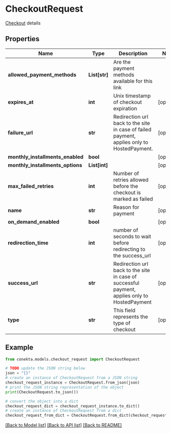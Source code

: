 # CheckoutRequest

[Checkout](https://developers.conekta.com/v2.2.0/reference/payment-link) details 

## Properties

Name | Type | Description | Notes
------------ | ------------- | ------------- | -------------
**allowed_payment_methods** | **List[str]** | Are the payment methods available for this link | 
**expires_at** | **int** | Unix timestamp of checkout expiration | [optional] 
**failure_url** | **str** | Redirection url back to the site in case of failed payment, applies only to HostedPayment. | [optional] 
**monthly_installments_enabled** | **bool** |  | [optional] 
**monthly_installments_options** | **List[int]** |  | [optional] 
**max_failed_retries** | **int** | Number of retries allowed before the checkout is marked as failed | [optional] 
**name** | **str** | Reason for payment | [optional] 
**on_demand_enabled** | **bool** |  | [optional] 
**redirection_time** | **int** | number of seconds to wait before redirecting to the success_url | [optional] 
**success_url** | **str** | Redirection url back to the site in case of successful payment, applies only to HostedPayment | [optional] 
**type** | **str** | This field represents the type of checkout | [optional] 

## Example

```python
from conekta.models.checkout_request import CheckoutRequest

# TODO update the JSON string below
json = "{}"
# create an instance of CheckoutRequest from a JSON string
checkout_request_instance = CheckoutRequest.from_json(json)
# print the JSON string representation of the object
print(CheckoutRequest.to_json())

# convert the object into a dict
checkout_request_dict = checkout_request_instance.to_dict()
# create an instance of CheckoutRequest from a dict
checkout_request_from_dict = CheckoutRequest.from_dict(checkout_request_dict)
```
[[Back to Model list]](../README.md#documentation-for-models) [[Back to API list]](../README.md#documentation-for-api-endpoints) [[Back to README]](../README.md)



